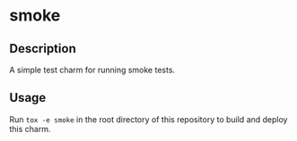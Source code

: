 # smoke

## Description

A simple test charm for running smoke tests.

## Usage

Run `tox -e smoke` in the root directory of this repository to build and deploy this charm.

